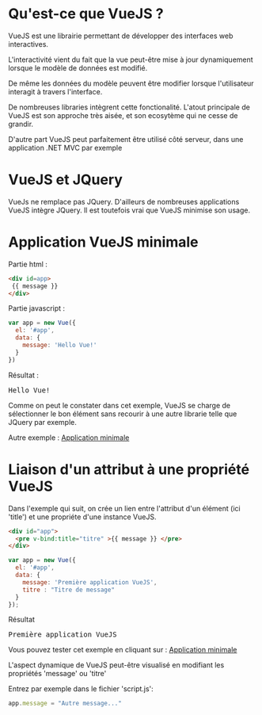 # Qu'est-ce que VueJS ?

VueJS est une librairie permettant de développer des interfaces web interactives.  

L'interactivité vient du fait que la vue peut-être mise à jour dynamiquement lorsque le modèle de données est modifié.  

De même les données du modèle peuvent être modifier lorsque l'utilisateur interagit à travers l'interface.  

De nombreuses libraries intègrent cette fonctionalité. L'atout principale de VueJS est son approche très aisée, et son ecosytème qui ne cesse de grandir.

D'autre part VueJS peut parfaitement être utilisé côté serveur, dans une application .NET MVC par exemple


# VueJS et JQuery

VueJs ne remplace pas JQuery. D'ailleurs de nombreuses applications VueJS intègre JQuery.  Il est toutefois vrai que VueJS minimise son usage.  


# Application VueJS minimale

Partie html :
```html
<div id=app>
 {{ message }}
</div>
```

Partie javascript :
```javascript
var app = new Vue({
  el: '#app',
  data: {
    message: 'Hello Vue!'
  }
})
```

Résultat :  
<pre>Hello Vue!</pre>

Comme on peut le constater dans cet exemple, VueJS se charge de sélectionner le bon élément sans recourir à une autre librarie telle que JQuery par exemple.

Autre exemple : [Application minimale](http://embed.plnkr.co/3Wai4JuBQ4DmNFRSHh8c/)  

# Liaison d'un attribut à une propriété VueJS

Dans l'exemple qui suit, on crée un lien entre l'attribut d'un élément (ici 'title') et une propriéte d'une instance VueJS.

```html
<div id="app">
  <pre v-bind:title="titre" >{{ message }} </pre>
</div>
```

```javascript
var app = new Vue({
  el: '#app', 
  data: {
    message: 'Première application VueJS',
    titre : "Titre de message"
  } 
}); 

``` 
Résultat
<pre title="Titre de message">Première application VueJS</pre>

Vous pouvez tester cet exemple en cliquant sur : 
[Application minimale](http://embed.plnkr.co/3Wai4JuBQ4DmNFRSHh8c/)

L'aspect dynamique de VueJS peut-être visualisé en modifiant les propriétés 'message' ou 'titre'

Entrez par exemple dans le fichier 'script.js':
```javascript
app.message = "Autre message..."
```

